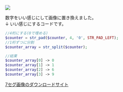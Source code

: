 <img src="http://kan-chan.stbbs.net/download/digits/dp7seg_g.png">

数字をいい感じにして画像に置き換えました。  
↓ いい感じにするコードです。
```php
//4桁にする(0で埋める)
$counter = str_pad($counter, 4, '0', STR_PAD_LEFT);
//1桁ずつに分割
$counter_array = str_split($counter);
```
```php
//結果
$counter_array[0] -> 0
$counter_array[1] -> 1
$counter_array[2] -> 6
$counter_array[3] -> 9
```
[7セグ画像のダウンロードサイト](http://kan-chan.stbbs.net/download/digits/main.html)